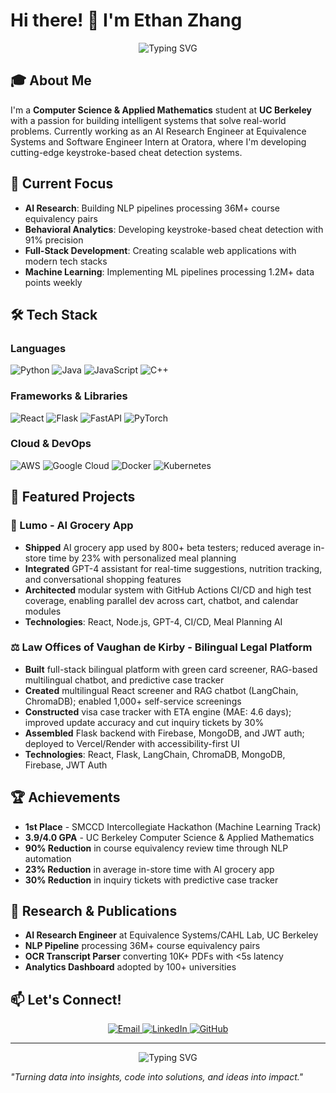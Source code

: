 # Hi there! 👋 I'm Ethan Zhang

<div align="center">
  <img src="https://readme-typing-svg.herokuapp.com?font=Fira+Code&pause=1000&color=2F81F7&center=true&vCenter=true&width=435&lines=Computer+Science+%26+Applied+Math;AI+Research+Engineer;Full-Stack+Developer;Machine+Learning+Enthusiast" alt="Typing SVG" />
</div>

## 🎓 About Me

I'm a **Computer Science & Applied Mathematics** student at **UC Berkeley** with a passion for building intelligent systems that solve real-world problems. Currently working as an AI Research Engineer at Equivalence Systems and Software Engineer Intern at Oratora, where I'm developing cutting-edge keystroke-based cheat detection systems.

## 🔬 Current Focus

- **AI Research**: Building NLP pipelines processing 36M+ course equivalency pairs
- **Behavioral Analytics**: Developing keystroke-based cheat detection with 91% precision
- **Full-Stack Development**: Creating scalable web applications with modern tech stacks
- **Machine Learning**: Implementing ML pipelines processing 1.2M+ data points weekly

## 🛠️ Tech Stack

### Languages
![Python](https://img.shields.io/badge/Python-3776AB?style=for-the-badge&logo=python&logoColor=white)
![Java](https://img.shields.io/badge/Java-ED8B00?style=for-the-badge&logo=java&logoColor=white)
![JavaScript](https://img.shields.io/badge/JavaScript-F7DF1E?style=for-the-badge&logo=javascript&logoColor=black)
![C++](https://img.shields.io/badge/C++-00599C?style=for-the-badge&logo=c%2B%2B&logoColor=white)

### Frameworks & Libraries
![React](https://img.shields.io/badge/React-20232A?style=for-the-badge&logo=react&logoColor=61DAFB)
![Flask](https://img.shields.io/badge/Flask-000000?style=for-the-badge&logo=flask&logoColor=white)
![FastAPI](https://img.shields.io/badge/FastAPI-009688?style=for-the-badge&logo=fastapi&logoColor=white)
![PyTorch](https://img.shields.io/badge/PyTorch-EE4C2C?style=for-the-badge&logo=pytorch&logoColor=white)

### Cloud & DevOps
![AWS](https://img.shields.io/badge/AWS-232F3E?style=for-the-badge&logo=amazon-aws&logoColor=white)
![Google Cloud](https://img.shields.io/badge/Google_Cloud-4285F4?style=for-the-badge&logo=google-cloud&logoColor=white)
![Docker](https://img.shields.io/badge/Docker-2496ED?style=for-the-badge&logo=docker&logoColor=white)
![Kubernetes](https://img.shields.io/badge/Kubernetes-326CE5?style=for-the-badge&logo=kubernetes&logoColor=white)

## 🚀 Featured Projects

### 🛒 Lumo - AI Grocery App
- **Shipped** AI grocery app used by 800+ beta testers; reduced average in-store time by 23% with personalized meal planning
- **Integrated** GPT-4 assistant for real-time suggestions, nutrition tracking, and conversational shopping features
- **Architected** modular system with GitHub Actions CI/CD and high test coverage, enabling parallel dev across cart, chatbot, and calendar modules
- **Technologies**: React, Node.js, GPT-4, CI/CD, Meal Planning AI

### ⚖️ Law Offices of Vaughan de Kirby - Bilingual Legal Platform
- **Built** full-stack bilingual platform with green card screener, RAG-based multilingual chatbot, and predictive case tracker
- **Created** multilingual React screener and RAG chatbot (LangChain, ChromaDB); enabled 1,000+ self-service screenings
- **Constructed** visa case tracker with ETA engine (MAE: 4.6 days); improved update accuracy and cut inquiry tickets by 30%
- **Assembled** Flask backend with Firebase, MongoDB, and JWT auth; deployed to Vercel/Render with accessibility-first UI
- **Technologies**: React, Flask, LangChain, ChromaDB, MongoDB, Firebase, JWT Auth


## 🏆 Achievements

- **1st Place** - SMCCD Intercollegiate Hackathon (Machine Learning Track)
- **3.9/4.0 GPA** - UC Berkeley Computer Science & Applied Mathematics
- **90% Reduction** in course equivalency review time through NLP automation
- **23% Reduction** in average in-store time with AI grocery app
- **30% Reduction** in inquiry tickets with predictive case tracker

## 🔬 Research & Publications

- **AI Research Engineer** at Equivalence Systems/CAHL Lab, UC Berkeley
- **NLP Pipeline** processing 36M+ course equivalency pairs
- **OCR Transcript Parser** converting 10K+ PDFs with <5s latency
- **Analytics Dashboard** adopted by 100+ universities

## 📫 Let's Connect!

<div align="center">
  <a href="mailto:ezhang06@berkeley.edu">
    <img src="https://img.shields.io/badge/Email-D14836?style=for-the-badge&logo=gmail&logoColor=white" alt="Email" />
  </a>
  <a href="https://www.linkedin.com/in/ethan-zhang-693100270/">
    <img src="https://img.shields.io/badge/LinkedIn-0077B5?style=for-the-badge&logo=linkedin&logoColor=white" alt="LinkedIn" />
  </a>
  <a href="https://github.com/ethanzhanghello">
    <img src="https://img.shields.io/badge/GitHub-100000?style=for-the-badge&logo=github&logoColor=white" alt="GitHub" />
  </a>
</div>

---

<div align="center">
  <img src="https://readme-typing-svg.herokuapp.com?font=Fira+Code&pause=1000&color=2F81F7&center=true&vCenter=true&width=435&lines=Building+the+future+with+AI+%26+ML;One+commit+at+a+time+%F0%9F%9A%80" alt="Typing SVG" />
</div>

*"Turning data into insights, code into solutions, and ideas into impact."*
